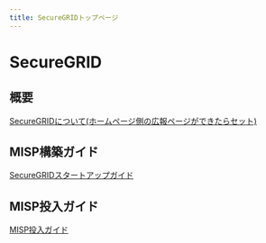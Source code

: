 ```yaml
---
title: SecureGRIDトップページ
---
```


# SecureGRID

## 概要

[SecureGRIDについて(ホームページ側の広報ページができたらセット)](https://www.lac.co.jp/)

## MISP構築ガイド
[SecureGRIDスタートアップガイド](/guide/startup.md)


## MISP投入ガイド

[MISP投入ガイド](/guide/misp-import.md)


